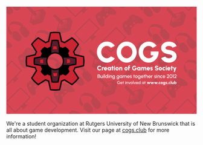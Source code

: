 ![A banner that depicts a cog shaped logo.](./cogs-banner.png)

We're a student organization at Rutgers University of New Brunswick that is all about game development. Visit our page at [cogs.club](https://cogs.club) for more information!